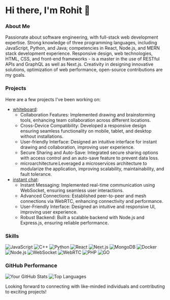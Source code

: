 # Hi there, I'm Rohit 👋

### About Me
Passionate about software engineering, with full-stack web development expertise. Strong knowledge of three programming languages, including JavaScript, Python, and Java; competencies in React, Node.js, and MERN stack development experience. Responsive design, web technologies, HTML, CSS, and front-end frameworks - is a master in the use of RESTful APIs and GraphQL as well as Next.js. Creativity in designing innovative solutions, optimization of web performance, open-source contributions are my goals.

### Projects
Here are a few projects I've been working on:
- [whiteboard](https://instant-chat-ay6x.onrender.com/): 
  * Collaboration Features: Implemented drawing and brainstorming
  tools, enhancing team collaboration across different locations.
  * Cross-Device Compatibility: Developed a responsive design
  ensuring seamless functionality on mobile, tablet, and desktop
  without installations.
  * User-friendly Interface: Designed an intuitive interface for instant
  drawing and collaboration, improving user experience.
  * Secure Sharing and Auto-Save: Integrated secure sharing options
  with access control and an auto-save feature to prevent data loss.
  * microarchitecture:Leveraged a microservices architecture to
  modularize the application, improving scalability, maintainability, and
  fault tolerance.
- [instant chat](https://white-board-d5cn.onrender.com/): 
    * Instant Messaging: Implemented real-time communication using
    WebSocket, ensuring seamless user interactions.
    * Advanced Connections: Established peer-to-peer and mesh
    connections via WebRTC, enhancing connectivity and performance.
    * User-Friendly Interface: Designed an intuitive and responsive UI,
    improving user experience.
    * Robust Backend: Built a scalable backend with Node.js and
    Express.js, ensuring reliable performance.


### Skills
<p align="left">
    <img src="https://img.shields.io/badge/JavaScript-F7DF1E?logo=javascript&logoColor=black&style=for-the-badge" alt="JavaScript" />
    <img src="https://img.shields.io/badge/C++-00599C?logo=c%2B%2B&logoColor=white&style=for-the-badge" alt="C++" />
    <img src="https://img.shields.io/badge/Python-3776AB?logo=python&logoColor=white&style=for-the-badge" alt="Python" />
    <img src="https://img.shields.io/badge/React-20232A?logo=react&logoColor=61DAFB&style=for-the-badge" alt="React" />
    <img src="https://img.shields.io/badge/Next.js-000000?logo=nextdotjs&logoColor=white&style=for-the-badge" alt="Next.js" />
    <img src="https://img.shields.io/badge/MongoDB-47A248?logo=mongodb&logoColor=white&style=for-the-badge" alt="MongoDB" />
    <img src="https://img.shields.io/badge/Docker-2496ED?logo=docker&logoColor=white&style=for-the-badge" alt="Docker" />
    <img src="https://img.shields.io/badge/Node.js-339933?logo=nodedotjs&logoColor=white&style=for-the-badge" alt="Node.js" />
    <img src="https://img.shields.io/badge/WebSocket-000000?logo=websocket&logoColor=white&style=for-the-badge" alt="WebSocket" />
    <img src="https://img.shields.io/badge/WebRTC-333333?logo=webrtc&logoColor=white&style=for-the-badge" alt="WebRTC" />
    <img src="https://img.shields.io/badge/PHP-777BB4?logo=php&logoColor=white&style=for-the-badge" alt="PHP" />
    <img src="https://img.shields.io/badge/golang-grey?style=for-the-badge&logo=go" alt="GO" />
 
</p>


### GitHub Performance
![Your GitHub Stats](https://github-readme-stats.vercel.app/api?username=some-coder-whowantstocode&show_icons=true&theme=radical)
![Top Languages](https://github-readme-stats.vercel.app/api/top-langs/?username=some-coder-whowantstocode&layout=compact&theme=radical)


Looking forward to connecting with like-minded individuals and contributing to exciting projects!
